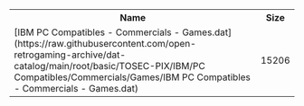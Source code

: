 <table>
<tr><th>Name</th><th>Size</th></tr>
<tr><td>
[IBM PC Compatibles - Commercials - Games.dat](https://raw.githubusercontent.com/open-retrogaming-archive/dat-catalog/main/root/basic/TOSEC-PIX/IBM/PC Compatibles/Commercials/Games/IBM PC Compatibles - Commercials - Games.dat)
</td><td>15206</td></tr>
</table>
